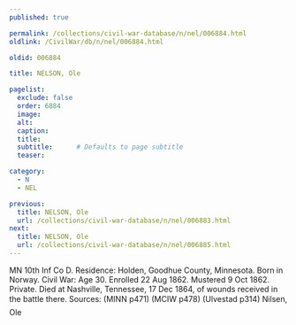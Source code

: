 ```yaml
---
published: true

permalink: /collections/civil-war-database/n/nel/006884.html
oldlink: /CivilWar/db/n/nel/006884.html

oldid: 006884

title: NELSON, Ole

pagelist:
  exclude: false
  order: 6884
  image: 
  alt:
  caption:
  title:
  subtitle:      # Defaults to page subtitle
  teaser:

category: 
  - N 
  - NEL

previous:
  title: NELSON, Ole
  url: /collections/civil-war-database/n/nel/006883.html  
next:
  title: NELSON, Ole
  url: /collections/civil-war-database/n/nel/006885.html   
---
```

MN 10th Inf Co D. Residence: Holden, Goodhue County, Minnesota. Born in Norway. Civil War: Age 30. Enrolled 22 Aug 1862. Mustered 9 Oct 1862. Private. Died at Nashville, Tennessee, 17 Dec 1864, of wounds received in the battle there. Sources: (MINN p471) (MCIW p478) (Ulvestad p314) &#147;Nilsen, Ole&#148;